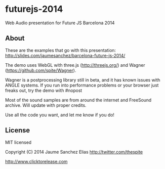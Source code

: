 futurejs-2014
=============

Web Audio presentation for Future JS Barcelona 2014

About
-----

These are the examples that go with this presentation:  
http://slides.com/jaumesanchez/barcelona-future-js-2014/

The demo uses WebGL with three.js (http://threejs.org/) and Wagner (https://github.com/spite/Wagner).

Wagner is a postprocessing library still in beta, and it has known issues with ANGLE systems. If you run into performance problems or your browser just freaks out, try the demo with #nopost

Most of the sound samples are from around the internet and FreeSound archive. Will update with proper credits.

Use all the code you want, and let me know if you do!

License
-------

MIT licensed

Copyright (C) 2014 Jaume Sanchez Elias http://twitter.com/thespite

http://www.clicktorelease.com